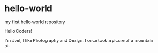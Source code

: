 # hello-world
my first hello-world repository

Hello Coders!

I'm Joel, I like Photography and Design. 
I once took a picure of a mountain ;o.
